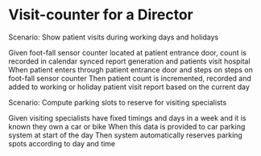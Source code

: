# Visit-counter for a Director

Scenario: Show patient visits during working days and holidays

  Given foot-fall sensor counter located at patient
entrance door, count is recorded in calendar synced
report generation and patients visit hospital 
  When patient enters through patient entrance door and steps on
steps on foot-fall sensor counter
  Then patient count is incremented, recorded and added to working
or holiday patient visit report based on the current day

Scenario: Compute parking slots to reserve for visiting specialists

  Given visiting specialists have fixed timings and days in a week
and it is known they own a car or bike
  When this data is provided to car parking system at start of
the day
  Then system automatically reserves parking spots according
to day and time
